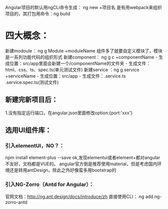 Angular项目的默认用ngCLi命令生成： ng new +项目名
是有用webpack来组织项目的，其打包用命令：ng build

# 四大概念：
新建modoule： ng g Module +moduleName
    组件多了就要自定义模块了，模块是一系列功能代码的组织形式
新建component： ng g c +componentName 
    - 生成位置：src/app里面会新建一个/componentName的文件夹
    - 生成文件：html、css、ts、spec.ts(单元测试文件)
新建service  ：ng g service +serviceName
    - 生成位置：src/app
    - 生成文件：.service.ts  .service.spec.ts(测试文件)


## 新建完新项目后：
1.没有指定运行端口，在angular.json里面修改option:{port:'xxx'}

## 选用UI组件库：
### 引入elementUI，NO？：
npm install element-plus --save
ok,发现elementui或者element+都对angular不友好，文档都是VUE的。
angular官方倒是推荐使用material，但是考虑国内环境还是转用antDesign，除此之外好像蛮多用bootstrap的
### 引入NG-Zorro（Antd for Angular）：
官网文档：http://ng.ant.design/docs/introduce/zh
直接使用CLI： ng add ng-zorro-antd
